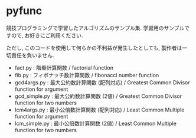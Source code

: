 # pyfunc
競技プログラミングで学習したアルゴリズムのサンプル集. 学習用のサンプルですので, お好きにご利用ください.

ただし, このコードを使用して何らかの不利益が発生したとしても, 製作者は一切責任を負いません.

* fact.py         :   階乗計算関数 / factorial function
* fib.py          :   フィボナッチ数計算関数 / fibonacci number function
* gcd4args.py     :   最大公約数計算関数 (配列対応) / Greatest Common Divisor function for argument
* gcd_simple.py   :   最大公約数計算関数 (2値) / Greatest Common Divisor function for two numbers
* lcm4args.py     :   最小公倍数計算関数 (配列対応) / Least Common Multiple function for argument
* lcm_simple.py   :   最小公倍数計算関数 (2値) / Least Common Multiple function for two numbers
